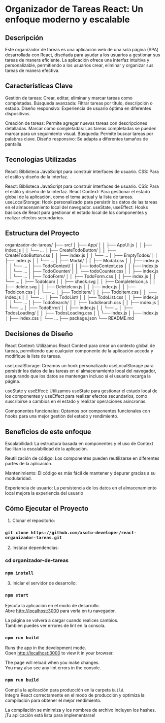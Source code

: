 # Organizador de Tareas React: Un enfoque moderno y escalable

## Descripción
Este organizador de tareas es una aplicación web de una sola página (SPA) desarrollada con React, diseñada para ayudar a los usuarios a gestionar sus tareas de manera eficiente. La aplicación ofrece una interfaz intuitiva y personalizable, permitiendo a los usuarios crear, eliminar y organizar sus tareas de manera efectiva.

## Características Clave

Gestión de tareas: Crear, editar, eliminar y marcar tareas como completadas.
Búsqueda avanzada: Filtrar tareas por título, descripción o estado.
Diseño responsivo: Experiencia de usuario óptima en diferentes dispositivos.

Creación de tareas: Permite agregar nuevas tareas con descripciones detalladas.
Marcar como completadas: Las tareas completadas se pueden marcar para un seguimiento visual.
Búsqueda: Permite buscar tareas por palabras clave.
Diseño responsivo: Se adapta a diferentes tamaños de pantalla.

## Tecnologías Utilizadas
React: Biblioteca JavaScript para construir interfaces de usuario.
CSS: Para el estilo y diseño de la interfaz.

React: Biblioteca JavaScript para construir interfaces de usuario.
CSS: Para el estilo y diseño de la interfaz.
React Context: Para gestionar el estado global de la aplicación, como el tema actual y la lista de tareas.
useLocalStorage: Hook personalizado para persistir los datos de las tareas en el almacenamiento local del navegador.
useState, useEffect: Hooks básicos de React para gestionar el estado local de los componentes y realizar efectos secundarios.

## Estructura del Proyecto

organizador-de-tareas/
├── src/
│   ├── App/
│   │   ├── AppUI.js
│   │   ├── index.js
│   │   └── ...
│   ├── CreateTodoButton/
│   │   ├── CreateTodoButton.css
│   │   ├── index.js
│   │   └── ...
│   ├── EmptyTodos/
│   │   ├── index.js
│   │   └── ...
│   ├── Modal/
│   │   ├── Modal.css
│   │   ├── index.js
│   │   └── ...
│   ├── TodoContext/
│   │   ├── todoContext.css
│   │   ├── index.js
│   │   └── ...
│   ├── TodoCounter/
│   │   ├── todoCounter.css
│   │   ├── index.js
│   │   └── ...
│   ├── TodoForm/
│   │   ├── TodoForm.css
│   │   ├── index.js
│   │   └── ...
│   ├── TodoIcon/
│   │   ├── check.svg
│   │   ├── CompleteIcon.js
│   │   ├── delete.svg
│   │   ├── DeleteIcon.js
│   │   ├── index.js
│   │   ├── TodoIcon.css
│   │   └── ...
│   ├── TodoItem/
│   │   ├── TodoItem.css
│   │   ├── index.js
│   │   └── ...
│   ├── TodoList/
│   │   ├── TodoList.css
│   │   ├── index.js
│   │   └── ...
│   ├── TodoSearch/
│   │   ├── TodoSearch.css
│   │   ├── index.js
│   │   └── ...
│   ├── TodoError/
│   │   ├── index.js
│   │   └── ...
│   ├── TodosLoading/
│   │   ├── TodosLoading.css
│   │   └── index.js
│   ├── index.js
│   ├── index.css
│   └── ...
├── package.json
└── README.md

## Decisiones de Diseño
React Context: Utilizamos React Context para crear un contexto global de tareas, permitiendo que cualquier componente de la aplicación acceda y modifique la lista de tareas.

useLocalStorage: Creamos un hook personalizado useLocalStorage para persistir los datos de las tareas en el almacenamiento local del navegador, asegurando que los datos se mantengan incluso si el usuario recarga la página.

useState y useEffect: Utilizamos useState para gestionar el estado local de los componentes y useEffect para realizar efectos secundarios, como suscribirse a cambios en el estado y realizar operaciones asíncronas.

Componentes funcionales: Optamos por componentes funcionales con hooks para una mejor gestión del estado y rendimiento.

## Beneficios de este enfoque
Escalabilidad: La estructura basada en componentes y el uso de Context facilitan la escalabilidad de la aplicación.

Reutilización de código: Los componentes pueden reutilizarse en diferentes partes de la aplicación.

Mantenimiento: El código es más fácil de mantener y depurar gracias a su modularidad.

Experiencia de usuario: La persistencia de los datos en el almacenamiento local mejora la experiencia del usuario

## Cómo Ejecutar el Proyecto

1. Clonar el repositorio:

### `git clone https://github.com/xsoto-developer/react-organizador-tareas.git`

2. Instalar dependencias:

### cd organizador-de-tareas
### `npm install`

3. Iniciar el servidor de desarrollo:   

### `npm start`

Ejecuta la aplicación en el modo de desarrollo.\
Abre [http://localhost:3000](http://localhost:3000) para verla en tu navegador.

La página se volverá a cargar cuando realices cambios.\
También puedes ver errores de lint en la consola.

### `npm run build`


Runs the app in the development mode.\
Open [http://localhost:3000](http://localhost:3000) to view it in your browser.

The page will reload when you make changes.\
You may also see any lint errors in the console.

### `npm run build`

Compila la aplicación para producción en la carpeta `build`.\
Integra React correctamente en el modo de producción y optimiza la compilación para obtener el mejor rendimiento.

La compilación se minimiza y los nombres de archivo incluyen los hashes.\
¡Tu aplicación está lista para implementarse!


